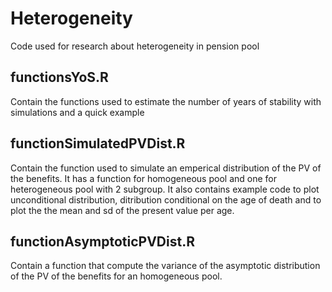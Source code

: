 # Heterogeneity
Code used for research about heterogeneity in pension pool

## functionsYoS.R
Contain the functions used to estimate the number of years of stability with simulations and a quick example

## functionSimulatedPVDist.R
Contain the function used to simulate an emperical distribution of the PV of the benefits. It has a function for homogeneous pool and one for heterogeneous pool with 2 subgroup. It also contains example code to plot unconditional distribution, ditribution conditional on the age of death and to plot the the mean and sd of the present value per age.

## functionAsymptoticPVDist.R
Contain a function that compute the variance of the asymptotic distribution of the PV of the benefits for an homogeneous pool.
